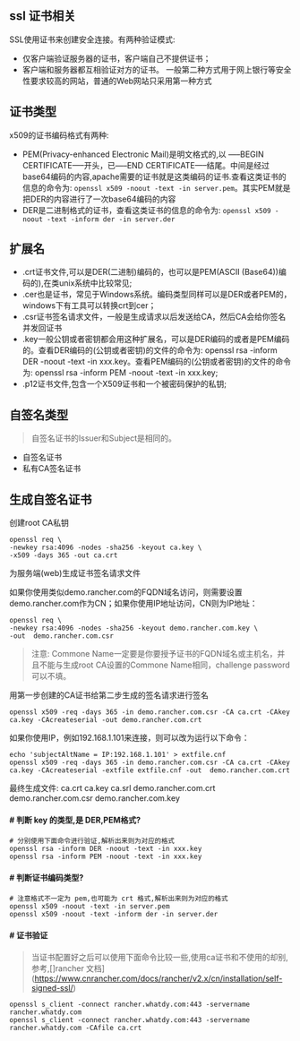 ssl 证书相关
----

SSL使用证书来创建安全连接。有两种验证模式:
- 仅客户端验证服务器的证书，客户端自己不提供证书； 
- 客户端和服务器都互相验证对方的证书。
一般第二种方式用于网上银行等安全性要求较高的网站，普通的Web网站只采用第一种方式

证书类型
----
x509的证书编码格式有两种:

- PEM(Privacy-enhanced Electronic Mail)是明文格式的,以 —–BEGIN CERTIFICATE—–开头，已—–END CERTIFICATE—–结尾。中间是经过base64编码的内容,apache需要的证书就是这类编码的证书.查看这类证书的信息的命令为: `openssl x509 -noout -text -in server.pem`。其实PEM就是把DER的内容进行了一次base64编码的内容
- DER是二进制格式的证书，查看这类证书的信息的命令为: `openssl x509 -noout -text -inform der -in server.der`

扩展名
----
- .crt证书文件,可以是DER(二进制)编码的，也可以是PEM(ASCII (Base64))编码的),在类unix系统中比较常见;
- .cer也是证书，常见于Windows系统。编码类型同样可以是DER或者PEM的，windows下有工具可以转换crt到cer；
- .csr证书签名请求文件，一般是生成请求以后发送给CA，然后CA会给你签名并发回证书
- .key一般公钥或者密钥都会用这种扩展名，可以是DER编码的或者是PEM编码的。查看DER编码的(公钥或者密钥)的文件的命令为: openssl rsa -inform DER -noout -text -in xxx.key。查看PEM编码的(公钥或者密钥)的文件的命令为: openssl rsa -inform PEM -noout -text -in xxx.key;
- .p12证书文件,包含一个X509证书和一个被密码保护的私钥;

自签名类型
----
> 自签名证书的Issuer和Subject是相同的。

- 自签名证书
- 私有CA签名证书

生成自签名证书
----

创建root CA私钥

    openssl req \
    -newkey rsa:4096 -nodes -sha256 -keyout ca.key \
    -x509 -days 365 -out ca.crt

为服务端(web)生成证书签名请求文件

如果你使用类似demo.rancher.com的FQDN域名访问，则需要设置demo.rancher.com作为CN；如果你使用IP地址访问，CN则为IP地址：

    openssl req \
    -newkey rsa:4096 -nodes -sha256 -keyout demo.rancher.com.key \
    -out  demo.rancher.com.csr

> 注意: Commone Name一定要是你要授予证书的FQDN域名或主机名，并且不能与生成root CA设置的Commone Name相同，challenge password可以不填。

用第一步创建的CA证书给第二步生成的签名请求进行签名

    openssl x509 -req -days 365 -in demo.rancher.com.csr -CA ca.crt -CAkey ca.key -CAcreateserial -out demo.rancher.com.crt

如果你使用IP，例如192.168.1.101来连接，则可以改为运行以下命令：

    echo 'subjectAltName = IP:192.168.1.101' > extfile.cnf
    openssl x509 -req -days 365 -in demo.rancher.com.csr -CA ca.crt -CAkey ca.key -CAcreateserial -extfile extfile.cnf -out  demo.rancher.com.crt


最终生成文件: ca.crt  ca.key  ca.srl  demo.rancher.com.crt  demo.rancher.com.csr  demo.rancher.com.key

#### # 判断 key 的类型,是 DER,PEM格式?

    # 分别使用下面命令进行验证,解析出来则为对应的格式
    openssl rsa -inform DER -noout -text -in xxx.key
    openssl rsa -inform PEM -noout -text -in xxx.key

#### # 判断证书编码类型?

    # 注意格式不一定为 pem,也可能为 crt 格式,解析出来则为对应的格式
    openssl x509 -noout -text -in server.pem
    openssl x509 -noout -text -inform der -in server.der

#### # 证书验证
> 当证书配置好之后可以使用下面命令比较一些,使用ca证书和不使用的却别,参考,[]rancher 文档](https://www.cnrancher.com/docs/rancher/v2.x/cn/installation/self-signed-ssl/)

    openssl s_client -connect rancher.whatdy.com:443 -servername rancher.whatdy.com
    openssl s_client -connect rancher.whatdy.com:443 -servername rancher.whatdy.com -CAfile ca.crt
